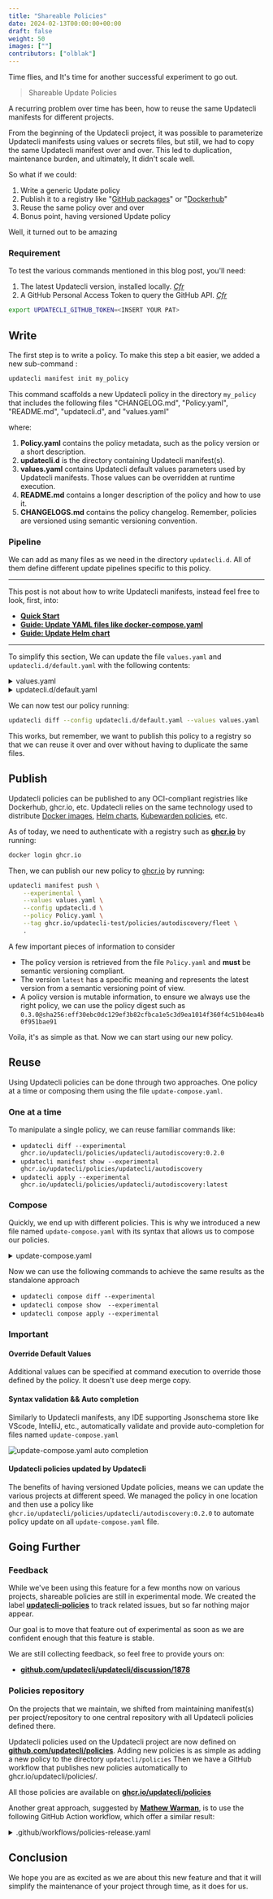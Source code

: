 ```yaml
---
title: "Shareable Policies"
date: 2024-02-13T00:00:00+00:00
draft: false
weight: 50
images: [""]
contributors: ["olblak"]
---
```


Time flies, and It's time for another successful experiment to go out.

> Shareable Update Policies

A recurring problem over time has been, how to reuse the same Updatecli manifests for different projects.

From the beginning of the Updatecli project, it was possible to parameterize Updatecli manifests using values or secrets files, but still, we had to copy the same Updatecli manifest over and over. This led to duplication, maintenance burden, and ultimately, It didn't scale well.

So what if we could:

1. Write a generic Update policy
2. Publish it to a registry like "[GitHub packages](http://ghcr.io/)" or "[Dockerhub](https://hub.docker.com)"
3. Reuse the same policy over and over
4. Bonus point, having versioned Update policy

Well, it turned out to be amazing

### Requirement

To test the various commands mentioned in this blog post, you'll need:

1. The latest Updatecli version, installed locally. *[Cfr](https://www.updatecli.io/docs/prologue/installation/)*
2. A GitHub Personal Access Token to query the GitHub API. *[Cfr](https://docs.github.com/en/authentication/keeping-your-account-and-data-secure/managing-your-personal-access-tokens)*

```bash
export UPDATECLI_GITHUB_TOKEN=<INSERT YOUR PAT>
```

## Write

The first step is to write a policy.
To make this step a bit easier, we added a new sub-command :

```bash
updatecli manifest init my_policy
```

This command scaffolds a new Updatecli policy in the directory `my_policy` that includes the following files "CHANGELOG.md",  "Policy.yaml", "README.md", "updatecli.d", and  "values.yaml"

where:

1. **Policy.yaml** contains the policy metadata, such as the policy version or a short description.
2. **updatecli.d** is the directory containing Updatecli manifest(s).
3. **values.yaml** contains Updatecli  default values parameters used by Updatecli manifests. Those values can be overridden at runtime execution.
4. **README.md** contains a longer description of the policy and how to use it.
5. **CHANGELOGS.md** contains the policy changelog. Remember, policies are versioned using semantic versioning convention.

### Pipeline

We can add as many files as we need in the directory `updatecli.d`. All of them define different update pipelines specific to this policy.

---

This post is not about how to write Updatecli manifests, instead feel free to look, first, into:

* [**Quick Start**](https://www.updatecli.io/docs/prologue/quick-start/)
* [**Guide: Update YAML files like docker-compose.yaml**](https://www.updatecli.io/docs/guides/docker-compose/)
* [**Guide: Update Helm chart**](https://www.updatecli.io/docs/guides/helm-chart/)

---

To simplify this section, We can update the file `values.yaml` and `updatecli.d/default.yaml` with the following contents:

<details><summary>values.yaml</summary>

```yaml
---
# Values.yaml contains settings used from Updatecli manifest.
scm:
  default:
    user: updatecli-bot
    email: updatecli-bot@updatecli.io
    owner: updatecli-test
    repository: fleet-lab
    username: "updatecli-bot"
    branch: main
```

</details>

<details><summary>updatecli.d/default.yaml</summary>

```yaml
---
name: Update Rancher Fleet projects dependencies

## scms defines the source control management system to interact with.
## Default values are coming from the file values.yaml
scms:
  default:
    kind: github
    spec:
      owner: '{{ .scm.default.owner }}'
      repository: '{{ .scm.default.repository }}'
      branch: '{{ .scm.default.branch }}'
      user: '{{ .scm.default.user }}'
      email: '{{ .scm.default.email }}'
      username: '{{ .scm.default.username }}'
      token: '{{ requiredEnv "UPDATECLI_GITHUB_TOKEN" }}'

## actions defines what to do when a target with the same scmid is modified.
actions:
  default:
    kind: "github/pullrequest"
    scmid: "default"
    spec:
      automerge: false
      labels:
        - "dependencies"

## autodiscovery specifies that we want to update whatever we find
## in the context of helm or rancher/fleet dependencies.
autodiscovery:
  groupby: all
  scmid: default
  actionid: default
  crawlers:
    helm:
      enabled: true
    rancher/fleet:
      enabled: true
```

</details>

We can now test our policy running:

```bash
updatecli diff --config updatecli.d/default.yaml --values values.yaml
```

This works, but remember, we want to publish this policy to a registry so that we can reuse it over and over without having to duplicate the same files.

## Publish

Updatecli policies can be published to any OCI-compliant registries like Dockerhub, ghcr.io, etc.
Updatecli relies on the same technology used to distribute [Docker images](https://docs.docker.com/engine/reference/commandline/image_push/), [Helm charts](https://helm.sh/docs/topics/registries/), [Kubewarden policies](https://docs.kubewarden.io/distributing-policies), etc.

As of today, we need to authenticate with a registry such as [**ghcr.io**](https://github.com/features/packages) by running:

```bash
docker login ghcr.io
```

Then, we can publish our new policy to [ghcr.io](https://github.com/features/packages) by running:

```bash
updatecli manifest push \
    --experimental \
    --values values.yaml \
    --config updatecli.d \
    --policy Policy.yaml \
    --tag ghcr.io/updatecli-test/policies/autodiscovery/fleet \
    .
```

A few important pieces of information to consider

* The policy version is retrieved from the file `Policy.yaml` and **must** be semantic versioning compliant.
* The version `latest` has a specific meaning and represents the latest version from a semantic versioning point of view.
* A policy version is mutable information, to ensure we always use the right policy, we can use the policy digest such as `0.3.0@sha256:eff30ebc0dc129ef3b82cfbca1e5c3d9ea1014f360f4c51b04ea4b0f951bae91`

Voila, it's as simple as that. Now we can start using our new policy.

## Reuse

Using Updatecli policies can be done through two approaches. One policy at a time or composing them using the file `update-compose.yaml`.

### One at a time

To manipulate a single policy, we can reuse familiar commands like:

* `updatecli diff --experimental ghcr.io/updatecli/policies/updatecli/autodiscovery:0.2.0`
* `updatecli manifest show --experimental ghcr.io/updatecli/policies/updatecli/autodiscovery`
* `updatecli apply --experimental ghcr.io/updatecli/policies/updatecli/autodiscovery:latest`

### Compose

Quickly, we end up with different policies. This is why we introduced a new file named `update-compose.yaml` with its syntax that allows us to compose our policies.

<details><summary>update-compose.yaml</summary>

```yaml
policies:
  - name: Local Updatecli Website Policies
    config:
      - updatecli/updatecli.d/
  - name: Handle Nodejs version in githubaction
    policy: ghcr.io/updatecli/policies/nodejs/githubaction:0.3.0
    values:
      - updatecli/values.d/scm.yaml
      - updatecli/values.d/nodejs.yaml
  - name: Handle Nodejs version in Netlify
    policy: ghcr.io/updatecli/policies/nodejs/netlify:0.3.0@sha256:41c2af6a10da1f4b4b91717ebaa4659332dd3d7107919c494c71f1f618aeaad8
    values:
      - updatecli/values.d/scm.yaml
      - updatecli/values.d/nodejs.yaml
```

</details>

Now we can use the following commands to achieve the same results as the standalone approach

* `updatecli compose diff --experimental`
* `updatecli compose show  --experimental`
* `updatecli compose apply --experimental`

### Important

#### Override Default Values

Additional values can be specified at command execution to override those defined by the policy. It doesn't use deep merge copy.

#### Syntax validation && Auto completion

Similarly to Updatecli manifests, any IDE supporting Jsonschema store like VScode, IntelliJ, etc., automatically validate and provide auto-completion for files named `update-compose.yaml`

![update-compose.yaml auto completion](/images/blog/2024/02/update-compose-autocompletion.png)

#### Updatecli policies updated by Updatecli

The benefits of having versioned Update policies, means we can update the various projects at different speed. We managed the policy in one location and then use a policy like `ghcr.io/updatecli/policies/updatecli/autodiscovery:0.2.0` to automate policy update on all `update-compose.yaml` file.

## Going Further

### Feedback

While we've been using this feature for a few months now on various projects, shareable policies are still in experimental mode.
We created the label [**updatecli-policies**](https://github.com/updatecli/updatecli/issues?q=is%3Aopen+is%3Aissue+label%3Aupdatecli-policies) to track related issues, but so far nothing major appear.

Our goal is to move that feature out of experimental as soon as we are confident enough that this feature is stable.

We are still collecting feedback, so feel free to provide yours on:

* [**github.com/updatecli/updatecli/discussion/1878**](https://github.com/orgs/updatecli/discussions/1878)

### Policies repository

On the projects that we maintain, we shifted from maintaining manifest(s) per project/repository to one central repository with all Updatecli policies defined there.

Updatecli policies used on the Updatecli project are now defined on [**github.com/updatecli/policies**](https://github.com/updatecli/policies).
Adding new policies is as simple as adding a new policy to the directory `updatecli/policies`
Then we have a GitHub workflow that publishes new policies automatically to ghcr.io/updatecli/policies/<the policy path>.

All those policies are available on [**ghcr.io/updatecli/policies**](https://github.com/orgs/updatecli/packages?tab=packages&q=policies)

Another great approach, suggested by [**Mathew Warman**](https://github.com/mcwarman), is to use the following GitHub Action workflow, which offer a similar result:

<details><summary>.github/workflows/policies-release.yaml</summary>

```yaml
name: Policy Release

on:
  push:
    branches:
      - main
    paths:
      - "updatecli/policies/**"

defaults:
  run:
    shell: bash

permissions: {}

jobs:
  changed-policies:
    name: Get changed policies
    runs-on: ubuntu-latest
    permissions:
      contents: read
    outputs:
      matrix: ${{ steps.set-matrix.outputs.matrix }}
    steps:
      - name: Checkout
        uses: actions/checkout@v4
        with:
          fetch-depth: 0

      - name: Get changed files
        id: changed-files
        uses: tj-actions/changed-files@v41
        with:
          json: true
          quotepath: false
          files: "updatecli/policies/**/Policy.yaml"
          dir_names: true

      - name: Set changed files as output
        id: set-matrix
        run: |
          matrix="{\"directory\":${{ steps.changed-files.outputs.all_changed_files }}}"
          echo "$matrix" | jq .
          echo "matrix=$matrix" >> "$GITHUB_OUTPUT"

  release:
    name: Release
    runs-on: ubuntu-latest
    permissions:
      contents: write
      packages: write
    needs:
      - changed-policies
    strategy:
      matrix: ${{ fromJSON(needs.changed-policies.outputs.matrix) }}
      fail-fast: false
    steps:
      - name: Checkout
        uses: actions/checkout@v4

      - name: Setup updatecli
        uses: updatecli/updatecli-action@v2

      - name: Log in to the container registry
        uses: docker/login-action@v3
        with:
          registry: ghcr.io
          username: ${{ github.actor }}
          password: ${{ secrets.GITHUB_TOKEN }}

      - name: Set policy details
        id: policy
        env:
          POLICY_DIR: ${{ matrix.directory }}
        run: |
          name=$(realpath --relative-to=./updatecli/policies "${POLICY_DIR}")
          version=$(yq .version "${POLICY_DIR}/Policy.yaml")
          {
            printf "name=$name\n"
            printf "version=$version\n"
            printf "release=$name-$version\n"
          } >>"${GITHUB_OUTPUT}"

      - name: Create github release
        id: github-release
        env:
          GH_TOKEN: ${{ github.token }}
          RELEASE: ${{ steps.policy.outputs.release }}
        run: |
          git tag "${RELEASE}"
          git push origin "${RELEASE}"
          gh release create "${RELEASE}" --verify-tag --latest

      - name: Push updatecli manifest
        working-directory: ${{ matrix.directory }}
        env:
          GITHUB_REPOSITORY_OWNER: ${{ github.repository_owner }}
          GITHUB_REPOSITORY_NAME: ${{ github.event.repository.name }}
          POLICY_NAME: ${{ steps.policy.outputs.name }}
        run: |
          updatecli manifest push \
            --config updatecli.d \
            --policy Policy.yaml \
            --values values.yaml \
            --tag "ghcr.io/${GITHUB_REPOSITORY_OWNER}/${GITHUB_REPOSITORY_NAME}/${POLICY_NAME}" \
            .
```

</details>

## Conclusion

We hope you are as excited as we are about this new feature and that it will simplify the maintenance of your project through time, as it does for us.
